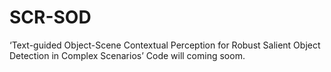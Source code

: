 # SCR-SOD
‘Text-guided Object-Scene Contextual Perception for Robust Salient Object Detection in Complex Scenarios’
Code will coming soom.
